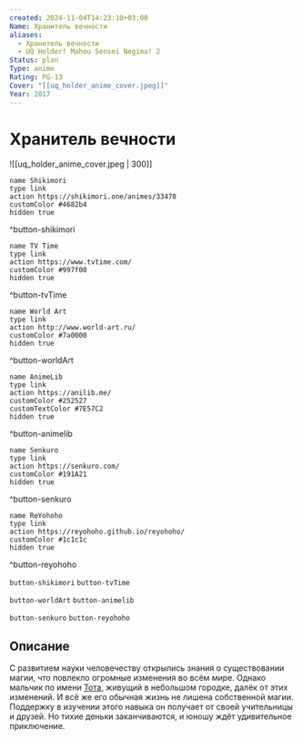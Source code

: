 ```yaml
---
created: 2024-11-04T14:23:10+03:00
Name: Хранитель вечности
aliases:
  - Хранитель вечности
  - UQ Holder! Mahou Sensei Negima! 2
Status: plan
Type: anime
Rating: PG-13
Cover: "[[uq_holder_anime_cover.jpeg]]"
Year: 2017
---
```


# Хранитель вечности

![[uq_holder_anime_cover.jpeg | 300]]

```button
name Shikimori
type link
action https://shikimori.one/animes/33478
customColor #4682b4
hidden true
```
^button-shikimori

```button
name TV Time
type link
action https://www.tvtime.com/
customColor #997f00
hidden true
```
^button-tvTime

```button
name World Art
type link
action http://www.world-art.ru/
customColor #7a0000
hidden true
```
^button-worldArt

```button
name AnimeLib
type link
action https://anilib.me/
customColor #252527
customTextColor #7E57C2
hidden true
```
^button-animelib

```button
name Senkuro
type link
action https://senkuro.com/
customColor #191A21
hidden true
```
^button-senkuro

```button
name ReYohoho
type link
action https://reyohoho.github.io/reyohoho/
customColor #1c1c1c
hidden true
```
^button-reyohoho

`button-shikimori` `button-tvTime`

`button-worldArt` `button-animelib`

`button-senkuro` `button-reyohoho`

## Описание

С развитием науки человечеству открылись знания о существовании магии, что повлекло огромные изменения во всём мире. Однако мальчик по имени [Тота](https://shikimori.one/characters/90911-touta-konoe), живущий в небольшом городке, далёк от этих изменений. И всё же его обычная жизнь не лишена собственной магии. Поддержку в изучении этого навыка он получает от своей учительницы и друзей. Но тихие деньки заканчиваются, и юношу ждёт удивительное приключение.
